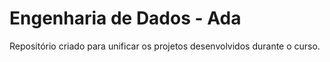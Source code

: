 # Engenharia de Dados - Ada

Repositório criado para unificar os projetos desenvolvidos durante o curso.
